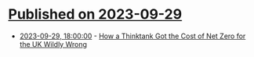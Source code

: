 # [Published on 2023-09-29](index.md)

* [2023-09-29, 18:00:00](https://science.slashdot.org/story/23/09/29/1632223/how-a-thinktank-got-the-cost-of-net-zero-for-the-uk-wildly-wrong?utm_source=rss1.0mainlinkanon&utm_medium=feed) - [How a Thinktank Got the Cost of Net Zero for the UK Wildly Wrong](https://science.slashdot.org/story/23/09/29/1632223/how-a-thinktank-got-the-cost-of-net-zero-for-the-uk-wildly-wrong?utm_source=rss1.0mainlinkanon&utm_medium=feed)
